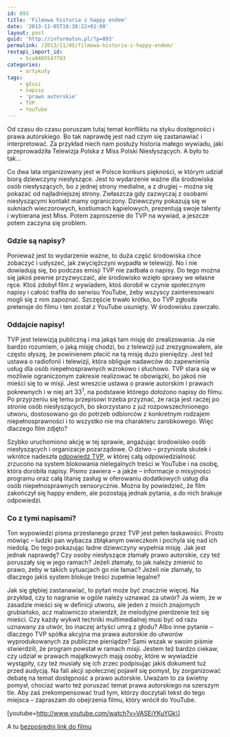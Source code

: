 ```yaml
---
id: 893
title: 'Filmowa historia z happy endem'
date: '2013-11-05T10:38:22+01:00'
layout: post
guid: 'http://informaton.pl/?p=893'
permalink: /2013/11/05/filmowa-historia-z-happy-endem/
restapi_import_id:
    - 5ca8405547793
categories:
    - artykuły
tags:
    - głusi
    - napisy
    - 'prawo autorskie'
    - TVP
    - YouTube
---
```


Od czasu do czasu poruszam tutaj temat konfliktu na styku dostępności i prawa autorskiego. Bo tak naprawdę jest nad czym się zastanawiać i interpretować. Za przykład niech nam posłuży historia małego wywiadu, jaki przeprowadziła Telewizja Polska z Miss Polski Niesłyszących. A było to tak…

Co dwa lata organizowany jest w Polsce konkurs piękności, w którym udział biorą dziewczyny niesłyszące. Jest to wydarzenie ważne dla środowiska osób niesłyszących, bo z jednej strony medialne, a z drugiej – można się pokazać od najładniejszej strony. Zwłaszcza gdy zazwyczaj z osobami niesłyszącymi kontakt mamy ograniczony. Dziewczyny pokazują się w sukniach wieczorowych, kostiumach kąpielowych, prezentują swoje talenty i wybierana jest Miss. Potem zaproszenie do TVP na wywiad, a jeszcze potem zaczyna się problem.

### Gdzie są napisy?

Ponieważ jest to wydarzenie ważne, to duża część środowiska chce zobaczyć i usłyszeć, jak zwyciężczyni wypadła w telewizji. No i nie dowiadują się, bo podczas emisji TVP nie zadbała o napisy. Do tego można się jakoś pewnie przyzwyczaić, ale środowisko wzięło sprawy we własne ręce. Ktoś zdobył film z wywiadem, ktoś dorobił w czynie społecznym napisy i całość trafiła do serwisu YouTube, żeby wszyscy zainteresowani mogli się z nim zapoznać. Szczęście trwało krótko, bo TVP zgłosiła pretensje do filmu i ten został z YouTube usunięty. W środowisku zawrzało.

### Oddajcie napisy!

TVP jest telewizją publiczną i ma jakąś tam misję do zrealizowania. Ja nie bardzo rozumiem, o jaką misję chodzi, bo z telewizji już zrezygnowałem, ale często słyszę, że powinienem płacić na tą misję dużo pieniędzy. Jest też ustawa o radiofonii i telewizji, która obliguje nadawców do zapewnienia usług dla osób niepełnosprawnych wzrokowo i słuchowo. TVP stara się w możliwie ograniczonym zakresie realizować te obowiązki, bo jakoś nie mieści się to w misji. Jest wreszcie ustawa o prawie autorskim i prawach pokrewnych i w niej art 33<sup>1</sup>, na podstawie którego dołożono napisy do filmu. Po przyjrzeniu się temu przepisowi trzeba przyznać, że racja jest raczej po stronie osób niesłyszących, bo skorzystano z już rozpowszechnionego utworu, dostosowano go do potrzeb odbiorców z konkretnym rodzajem niepełnosprawności i to wszystko nie ma charakteru zarobkowego. Więc dlaczego film zdjęto?

Szybko uruchomiono akcję w tej sprawie, angażując środowisko osób niesłyszących i organizacje pozarządowe. O dziwo – przyniosła skutek i wkrótce nadeszła [odpowiedź TVP](http://www.fundacjakokon.pl/napisy_dla_gluchych/), w której całą odpowiedzialność zrzucono na system blokowania nielegalnych treści w YouTube i na osobę, która dorobiła napisy. Pismo zawiera – a jakże – informacje o misyjności programu oraz całą litanię zasług w oferowaniu dodatkowych usług dla osób niepełnosprawnych sensorycznie. Można by powiedzieć, że film zakończył się happy endem, ale pozostają jednak pytania, a do nich brakuje odpowiedzi.

### Co z tymi napisami?

Ton wypowiedzi pisma przesłanego przez TVP jest pełen łaskawości. Prosto mówiąc – ludzki pan wybacza zbłąkanym owieczkom i pochyla się nad ich niedolą. Do tego pokazując ładne dziewczyny wypełnia misję. Jak jest jednak naprawdę? Czy osoby niesłyszące złamały prawo autorskie, czy też poruszały się w jego ramach? Jeżeli złamały, to jak należy zmienić to prawo, żeby w takich sytuacjach go nie łamać? Jeżeli nie złamały, to dlaczego jakiś system blokuje treści zupełnie legalne?

Jak się głębiej zastanawiać, to pytań może być znacznie więcej. Na przykład, czy to nagranie w ogóle należy uznawać za utwór? Ja wiem, że w zasadzie mieści się w definicji utworu, ale jeden z moich znajomych grubiańsko, acz malowniczo stwierdził, że melodyjne pierdzenie też się mieści. Czy każdy wykwit techniki multimedialnej musi być od razu uznawany za utwór, bo inaczej artyści umrą z głodu? Albo inne pytanie – dlaczego TVP spółka akcyjna ma prawa autorskie do utworów wyprodukowanych za publiczne pieniądze? Sami wszak w swoim piśmie stwierdzili, że program powstał w ramach misji. Jestem też bardzo ciekaw, czy udział w prawach majątkowych mają osoby, które w wywiadzie wystąpiły, czy też musiały się ich zrzec podpisując jakiś dokument tuż przed audycją. Na fali akcji społecznej pojawił się pomysł, by zorganizować debatę na temat dostępność a prawo autorskie. Uważam to za świetny pomysł, chociaż warto też poruszać temat prawa autorskiego na szerszym tle. Aby zaś zrekompensować trud tym, którzy doczytali tekst do tego miejsca – zapraszam do obejrzenia filmu, który wrócił do YouTube.

 \[youtube=http://www.youtube.com/watch?v=VASEiYKuYGk\]

A tu [bezpośredni link do filmu](http://www.youtube.com/watch?v=VASEiYKuYGk)